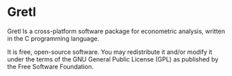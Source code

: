 # Gretl

Gretl Is a cross-platform software package for econometric analysis, written in the C programming language.

It is free, open-source software. You may redistribute it and/or modify it under the terms of the GNU General Public License (GPL) as published by the Free Software Foundation.
